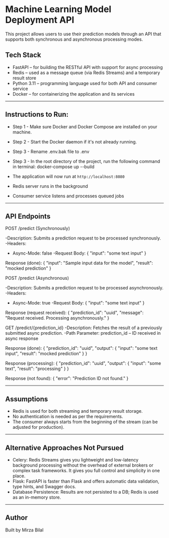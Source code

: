 # Machine Learning Model Deployment API

This project allows users to use their prediction models through an API that supports both synchronous and asynchronous processing modes. 

## Tech Stack

- FastAPI – for building the RESTful API with support for async processing
- Redis – used as a message queue (via Redis Streams) and a temporary result store
- Python 3.11 – programming language used for both API and consumer service
- Docker – for containerizing the application and its services

---

## Instructions to Run:

- Step 1 - Make sure Docker and Docker Compose are installed on your machine.
- Step 2 - Start the Docker daemon if it's not already running.
- Step 3 - Rename .env.bak file to .env
- Step 3 - In the root directory of the project, run the following command in terminal: docker-compose up --build

- The application will now run at `http://localhost:8080`
- Redis server runs in the background
- Consumer service listens and processes queued jobs

---
## API Endpoints

POST /predict (Synchronously)

 -Description: Submits a prediction request to be processed synchronously.
 -Headers:
  - Async-Mode: false
 -Request Body:
   {
     "input": "some text input"
   }

Response (done):
{
    "input": "Sample input data for the model",
    "result": "mocked prediction"
}


POST /predict (Asynchronous)

 -Description: Submits a prediction request to be processed asynchronously.
 -Headers:
  - Async-Mode: true
 -Request Body:
   {
     "input": "some text input"
   }

Response (request received):
{
  "prediction_id": "uuid",
  "message": "Request received. Processing asynchronously."
}

GET /predict/{prediction_id}
 -Description: Fetches the result of a previously submitted async prediction.
 -Path Parameter: prediction_id – ID received in async response

Response (done):
{
  "prediction_id": "uuid",
  "output": {
    "input": "some text input",
    "result": "mocked prediction"
  }
}

Response (processing):
{
  "prediction_id": "uuid",
  "output": {
    "input": "some text",
    "result": "processing"
  }
}

Response (not found):
{
  "error": "Prediction ID not found."
}

---

## Assumptions

- Redis is used for both streaming and temporary result storage.
- No authentication is needed as per the requirements.
- The consumer always starts from the beginning of the stream (can be adjusted for production).

---

## Alternative Approaches Not Pursued

- Celery: Redis Streams gives you lightweight and low-latency background processing without the overhead of external brokers or complex task frameworks. It gives you  full control and simplicity in one place.
- Flask: FastAPI is faster than Flask and offers automatic data validation, type hints, and Swagger docs.
- Database Persistence: Results are not persisted to a DB; Redis is used as an in-memory store.

---

## Author

Built by Mirza Bilal
